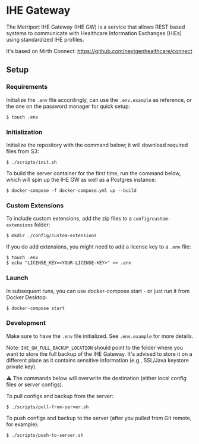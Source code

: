 # IHE Gateway

The Metriport IHE Gateway (IHE GW) is a service that allows REST based systems to communicate with
Healthcare Information Exchanges (HIEs) using standardized IHE profiles.

It's based on Mirth Connect: https://github.com/nextgenhealthcare/connect

## Setup

### Requirements

Initialize the `.env` file accordingly, can use the `.env.example` as reference, or the one on the password
manager for quick setup:

```shell
$ touch .env
```

### Initialization

Initialize the repository with the command below; it will download required files from S3:

```shell
$ ./scripts/init.sh
```

To build the server container for the first time, run the command below, which will spin up the
IHE GW as well as a Postgres instance:

```shell
$ docker-compose -f docker-compose.yml up --build
```

### Custom Extensions

To include custom extensions, add the zip files to a `config/custom-extensions` folder:

```shell
$ mkdir ./config/custom-extensions
```

If you do add extensions, you might need to add a license key to a `.env` file:

```shell
$ touch .env
$ echo "LICENSE_KEY=<YOUR-LICENSE-KEY>" >> .env
```

### Launch

In subsequent runs, you can use docker-compose start - or just run it from Docker Desktop:

```shell
$ docker-compose start
```

### Development

Make sure to have the `.env` file initialized. See `.env.example` for more details.

Note: `IHE_GW_FULL_BACKUP_LOCATION` should point to the folder where you want to store the full
backup of the IHE Gateway. It's advised to store it on a different place as it contains sensitive
information (e.g., SSL/Java keystore private key).

:warning: The commands below will overwrite the destination (either local config files or server
configs).

To pull configs and backup from the server:

```shell
$ ./scripts/pull-from-server.sh
```

To push configs and backup to the server (after you pulled from Git remote, for example):

```shell
$ ./scripts/push-to-server.sh
```
